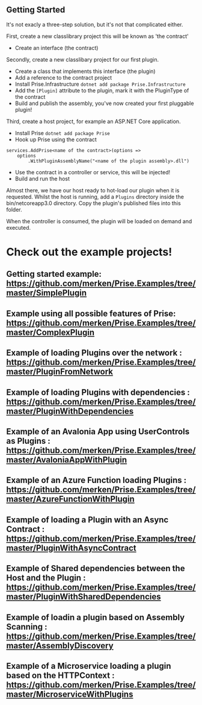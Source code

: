 ## Getting Started

It's not exacly a three-step solution, but it's not that complicated either.

First, create a new classlibrary project this will be known as 'the contract'
- Create an interface (the contract)

Secondly, create a new classlibary project for our first plugin.
- Create a class that implements this interface (the plugin)
- Add a reference to the contract project
- Install Prise.Infrastructure `dotnet add package Prise.Infrastructure`
- Add the `[Plugin]` attribute to the plugin, mark it with the PluginType of the contract
- Build and publish the assembly, you've now created your first pluggable plugin!

Third, create a host project, for example an ASP.NET Core application.
- Install Prise `dotnet add package Prise`
- Hook up Prise using the contract
```
services.AddPrise<name of the contract>(options =>
    options
        .WithPluginAssemblyName("<name of the plugin assembly>.dll")
```
- Use the contract in a controller or service, this will be injected!
- Build and run the host

Almost there, we have our host ready to hot-load our plugin when it is requested.
Whilst the host is running, add a `Plugins` directory inside the bin/netcoreapp3.0 directory.
Copy the plugin's published files into this folder.

When the controller is consumed, the plugin will be loaded on demand and executed.

# Check out the example projects!

## Getting started example: https://github.com/merken/Prise.Examples/tree/master/SimplePlugin

## Example using all possible features of Prise: https://github.com/merken/Prise.Examples/tree/master/ComplexPlugin

## Example of loading Plugins over the network : https://github.com/merken/Prise.Examples/tree/master/PluginFromNetwork

## Example of loading Plugins with dependencies : https://github.com/merken/Prise.Examples/tree/master/PluginWithDependencies

## Example of an Avalonia App using UserControls as Plugins : https://github.com/merken/Prise.Examples/tree/master/AvaloniaAppWithPlugin

## Example of an Azure Function loading Plugins : https://github.com/merken/Prise.Examples/tree/master/AzureFunctionWithPlugin

## Example of loading a Plugin with an Async Contract : https://github.com/merken/Prise.Examples/tree/master/PluginWithAsyncContract

## Example of Shared dependencies between the Host and the Plugin : https://github.com/merken/Prise.Examples/tree/master/PluginWithSharedDependencies

## Example of loadin a plugin based on Assembly Scanning : https://github.com/merken/Prise.Examples/tree/master/AssemblyDiscovery

## Example of a Microservice loading a plugin based on the HTTPContext : https://github.com/merken/Prise.Examples/tree/master/MicroserviceWithPlugins
